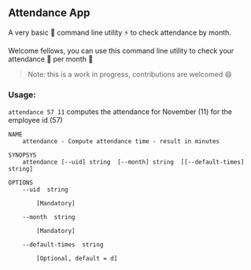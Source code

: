 ## Attendance App

A very basic :beginner: command line utility :zap: to check attendance by month.

Welcome fellows, you can use this command line utility to check your attendance :ledger: per month :calendar:

>Note: this is a work in progress, contributions are welcomed :smile:

### Usage:

```attendance 57 11``` computes the attendance for November (11) for the employee id (57)

```
NAME
	attendance - Compute attendance time - result in minutes

SYNOPSYS
	attendance [--uid] string  [--month] string  [[--default-times] string]  

OPTIONS
	--uid  string
		
		[Mandatory]

	--month  string
		
		[Mandatory]

	--default-times  string
		
		[Optional, default = d]
```

